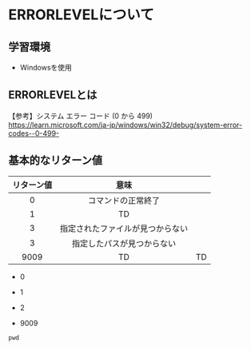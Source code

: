 # ERRORLEVELについて

## 学習環境
* Windowsを使用

## ERRORLEVELとは

【参考】システム エラー コード (0 から 499)<br>
<https://learn.microsoft.com/ja-jp/windows/win32/debug/system-error-codes--0-499->

## 基本的なリターン値 
| リターン値 | 意味 |　
| :---: | :---: | ---: |
| 0 | コマンドの正常終了 |
| 1 | TD |
| 3 | 指定されたファイルが見つからない |
| 3 | 指定したパスが見つからない |
| 9009 | TD | TD |


* 0

  
* 1
* 2


* 9009

```
pwd
```
